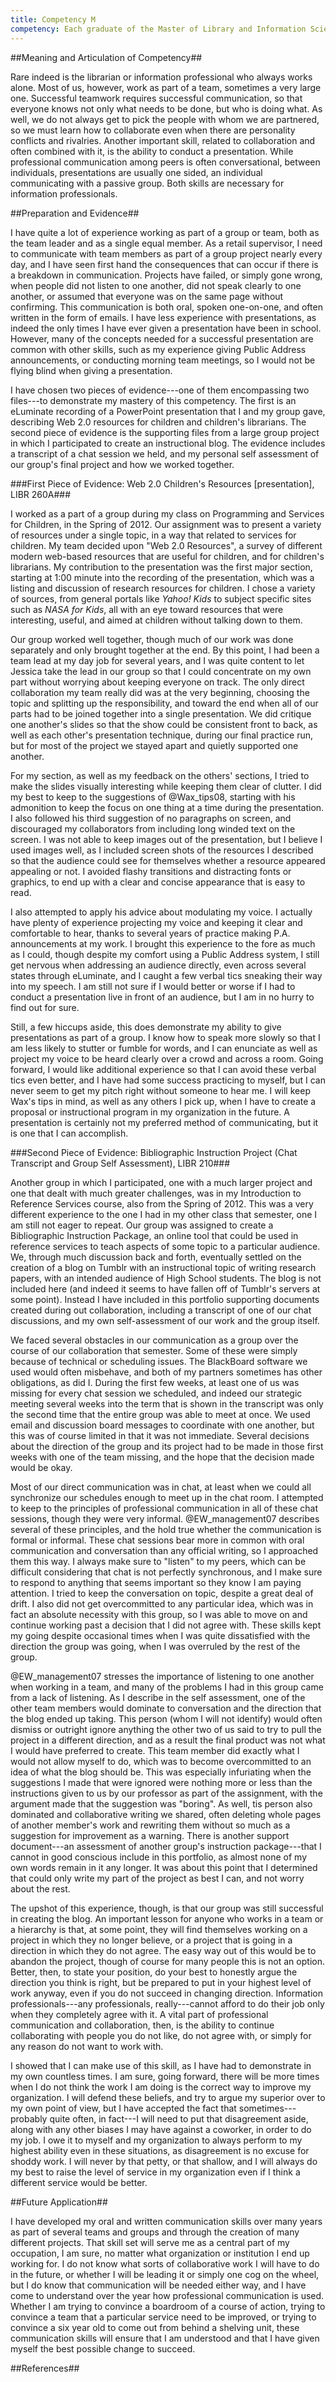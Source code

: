 ```yaml
---
title: Competency M
competency: Each graduate of the Master of Library and Information Science program is able to demonstrate oral and written communication skills necessary for professional collaboration and presentations.
---
```


##Meaning and Articulation of Competency##

Rare indeed is the librarian or information professional who always works alone.
Most of us, however, work as part of a team, sometimes a very large one.
Successful teamwork requires successful communication, so that everyone knows not only what needs to be done, but who is doing what.
As well, we do not always get to pick the people with whom we are partnered, so we must learn how to collaborate even when there are personality conflicts and rivalries.
Another important skill, related to collaboration and often combined with it, is the ability to conduct a presentation.
While professional communication among peers is often conversational, between individuals, presentations are usually one sided, an individual communicating with a passive group.
Both skills are necessary for information professionals.

##Preparation and Evidence##

I have quite a lot of experience working as part of a group or team, both as the team leader and as a single equal member.
As a retail supervisor, I need to communicate with team members as part of a group project nearly every day, and I have seen first hand the consequences that can occur if there is a breakdown in communication.
Projects have failed, or simply gone wrong, when people did not listen to one another, did not speak clearly to one another, or assumed that everyone was on the same page without confirming.
This communication is both oral, spoken one-on-one, and often written in the form of emails.
I have less experience with presentations, as indeed the only times I have ever given a presentation have been in school.
However, many of the concepts needed for a successful presentation are common with other skills, such as my experience giving Public Address announcements, or conducting morning team meetings, so I would not be flying blind when giving a presentation.

I have chosen two pieces of evidence---one of them encompassing two files---to demonstrate my mastery of this competency.
The first is an eLuminate recording of a PowerPoint presentation that I and my group gave, describing Web 2.0 resources for children and children's librarians.
The second piece of evidence is the supporting files from a large group project in which I participated to create an instructional blog.
The evidence includes a transcript of a chat session we held, and my personal self assessment of our group's final project and how we worked together.

###First Piece of Evidence: Web 2.0 Children's Resources [presentation], LIBR 260A###

I worked as a part of a group during my class on Programming and Services for Children, in the Spring of 2012.
Our assignment was to present a variety of resources under a single topic, in a way that related to services for children.
My team decided upon "Web 2.0 Resources", a survey of different modern web-based resources that are useful for children, and for children's librarians.
My contribution to the presentation was the first major section, starting at 1:00 minute into the recording of the presentation, which was a listing and discussion of research resources for children.
I chose a variety of sources, from general portals like _Yahoo! Kids_ to subject specific sites such as _NASA for Kids_, all with an eye toward resources that were interesting, useful, and aimed at children without talking down to them.

Our group worked well together, though much of our work was done separately and only brought together at the end.
By this point, I had been a team lead at my day job for several years, and I was quite content to let Jessica take the lead in our group so that I could concentrate on my own part without worrying about keeping everyone on track.
The only direct collaboration my team really did was at the very beginning, choosing the topic and splitting up the responsibility, and toward the end when all of our parts had to be joined together into a single presentation.
We did critique one another's slides so that the show could be consistent front to back, as well as each other's presentation technique, during our final practice run, but for most of the project we stayed apart and quietly supported one another.

For my section, as well as my feedback on the others' sections, I tried to make the slides visually interesting while keeping them clear of clutter.
I did my best to keep to the suggestions of @Wax_tips08, starting with his admonition to keep the focus on one thing at a time during the presentation.
I also followed his third suggestion of no paragraphs on screen, and discouraged my collaborators from including long winded text on the screen.
I was not able to keep images out of the presentation, but I believe I used images well, as I included screen shots of the resources I described so that the audience could see for themselves whether a resource appeared appealing or not.
I avoided flashy transitions and distracting fonts or graphics, to end up with a clear and concise appearance that is easy to read.

I also attempted to apply his advice about modulating my voice.
I actually have plenty of experience projecting my voice and keeping it clear and comfortable to hear, thanks to several years of practice making P.A. announcements at my work.
I brought this experience to the fore as much as I could, though despite my comfort using a Public Address system, I still get nervous when addressing an audience directly, even across several states through eLuminate, and I caught a few verbal tics sneaking their way into my speech.
I am still not sure if I would better or worse if I had to conduct a presentation live in front of an audience, but I am in no hurry to find out for sure.

Still, a few hiccups aside, this does demonstrate my ability to give presentations as part of a group.
I know how to speak more slowly so that I am less likely to stutter or fumble for words, and I can enunciate as well as project my voice to be heard clearly over a crowd and across a room.
Going forward, I would like additional experience so that I can avoid these verbal tics even better, and I have had some success practicing to myself, but I can never seem to get my pitch right without someone to hear me.
I will keep Wax's tips in mind, as well as any others I pick up, when I have to create a proposal or instructional program in my organization in the future.
A presentation is certainly not my preferred method of communicating, but it is one that I can accomplish.

###Second Piece of Evidence: Bibliographic Instruction Project (Chat Transcript and Group Self Assessment), LIBR 210###

Another group in which I participated, one with a much larger project and one that dealt with much greater challenges, was in my Introduction to Reference Services course, also from the Spring of 2012.
This was a very different experience to the one I had in my other class that semester, one I am still not eager to repeat.
Our group was assigned to create a Bibliographic Instruction Package, an online tool that could be used in reference services to teach aspects of some topic to a particular audience.
We, through much discussion back and forth, eventually settled on the creation of a blog on Tumblr with an instructional topic of writing research papers, with an intended audience of High School students.
The blog is not included here (and indeed it seems to have fallen off of Tumblr's servers at some point).
Instead I have included in this portfolio supporting documents created during out collaboration, including a transcript of one of our chat discussions, and my own self-assessment of our work and the group itself.

We faced several obstacles in our communication as a group over the course of our collaboration that semester.
Some of these were simply because of technical or scheduling issues.
The BlackBoard software we used would often misbehave, and both of my partners sometimes has other obligations, as did I.
During the first few weeks, at least one of us was missing for every chat session we scheduled, and indeed our strategic meeting several weeks into the term that is shown in the transcript was only the second time that the entire group was able to meet at once.
We used email and discussion board messages to coordinate with one another, but this was of course limited in that it was not immediate.
Several decisions about the direction of the group and its project had to be made in those first weeks with one of the team missing, and the hope that the decision made would be okay.

Most of our direct communication was in chat, at least when we could all synchronize our schedules enough to meet up in the chat room.
I attempted to keep to the principles of professional communication in all of these chat sessions, though they were very informal.
@EW_management07 describes several of these principles, and the hold true whether the communication is formal or informal.
These chat sessions bear more in common with oral communication and conversation than any official writing, so I approached them this way.
I always make sure to "listen" to my peers, which can be difficult considering that chat is not perfectly synchronous, and I make sure to respond to anything that seems important so they know I am paying attention.
I tried to keep the conversation on topic, despite a great deal of drift.
I also did not get overcommitted to any particular idea, which was in fact an absolute necessity with this group, so I was able to move on and continue working past a decision that I did not agree with.
These skills kept my going despite occasional times when I was quite dissatisfied with the direction the group was going, when I was overruled by the rest of the group.

@EW_management07 stresses the importance of listening to one another when working in a team, and many of the problems I had in this group came from a lack of listening.
As I describe in the self assessment, one of the other team members would dominate to conversation and the direction that the blog ended up taking.
This person (whom I will not identify) would often dismiss or outright ignore anything the other two of us said to try to pull the project in a different direction, and as a result the final product was not what I would have preferred to create.
This team member did exactly what I would not allow myself to do, which was to become overcommitted to an idea of what the blog should be.
This was especially infuriating when the suggestions I made that were ignored were nothing more or less than the instructions given to us by our professor as part of the assignment, with the argument made that the suggestion was "boring".
As well, tis person also dominated and collaborative writing we shared, often deleting whole pages of another member's work and rewriting them without so much as a suggestion for improvement as a warning.
There is another support document---an assessment of another group's instruction package---that I cannot in good conscious include in this portfolio, as almost none of my own words remain in it any longer.
It was about this point that I determined that could only write my part of the project as best I can, and not worry about the rest.

The upshot of this experience, though, is that our group was still successful in creating the blog.
An important lesson for anyone who works in a team or a hierarchy is that, at some point, they will find themselves working on a project in which they no longer believe, or a project that is going in a direction in which they do not agree.
The easy way out of this would be to abandon the project, though of course for many people this is not an option.
Better, then, to state your position, do your best to honestly argue the direction you think is right, but be prepared to put in your highest level of work anyway, even if you do not succeed in changing direction.
Information professionals---any professionals, really---cannot afford to do their job only when they completely agree with it.
A vital part of professional communication and collaboration, then, is the ability to continue collaborating with people you do not like, do not agree with, or simply for any reason do not want to work with.

I showed that I can make use of this skill, as I have had to demonstrate in my own countless times.
I am sure, going forward, there will be more times when I do not think the work I am doing is the correct way to improve my organization.
I will defend these beliefs, and try to argue my superior over to my own point of view, but I have accepted the fact that sometimes---probably quite often, in fact---I will need to put that disagreement aside, along with any other biases I may have against a coworker, in order to do my job.
I owe it to myself and my organization to always perform to my highest ability even in these situations, as disagreement is no excuse for shoddy work.
I will never by that petty, or that shallow, and I will always do my best to raise the level of service in my organization even if I think a different service would be better.

##Future Application##

I have developed my oral and written communication skills over many years as part of several teams and groups and through the creation of many different projects.
That skill set will serve me as a central part of my occupation, I am sure, no matter what organization or institution I end up working for.
I do not know what sorts of collaborative work I will have to do in the future, or whether I will be leading it or simply one cog on the wheel, but I do know that communication will be needed either way, and I have come to understand over the year how professional communication is used.
Whether I am trying to convince a boardroom of a course of action, trying to convince a team that a particular service need to be improved, or trying to convince a six year old to come out from behind a shelving unit, these communication skills will ensure that I am understood and that I have given myself the best possible change to succeed.

##References##


